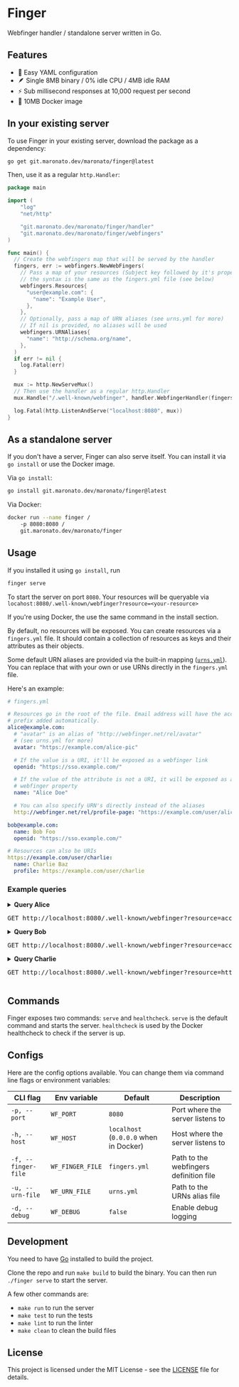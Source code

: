 # Finger

Webfinger handler / standalone server written in Go.

## Features
- 🍰  Easy YAML configuration
- 🪶  Single 8MB binary / 0% idle CPU / 4MB idle RAM
- ⚡️   Sub millisecond responses at 10,000 request per second
- 🐳  10MB Docker image

## In your existing server

To use Finger in your existing server, download the package as a dependency:

```bash
go get git.maronato.dev/maronato/finger@latest
```

Then, use it as a regular `http.Handler`:

```go
package main

import (
	"log"
	"net/http"

	"git.maronato.dev/maronato/finger/handler"
	"git.maronato.dev/maronato/finger/webfingers"
)

func main() {
  // Create the webfingers map that will be served by the handler
  fingers, err := webfingers.NewWebFingers(
    // Pass a map of your resources (Subject key followed by it's properties and links)
    // the syntax is the same as the fingers.yml file (see below)
    webfingers.Resources{
      "user@example.com": {
        "name": "Example User",
      },
    },
    // Optionally, pass a map of URN aliases (see urns.yml for more)
    // If nil is provided, no aliases will be used
    webfingers.URNAliases{
      "name": "http://schema.org/name",
    },
  )
  if err != nil {
    log.Fatal(err)
  }

  mux := http.NewServeMux()
  // Then use the handler as a regular http.Handler
  mux.Handle("/.well-known/webfinger", handler.WebfingerHandler(fingers))

  log.Fatal(http.ListenAndServe("localhost:8080", mux))
}
```

## As a standalone server

If you don't have a server, Finger can also serve itself. You can install it via `go install` or use the Docker image.

Via `go install`:

```bash
go install git.maronato.dev/maronato/finger@latest
```

Via Docker:

```bash
docker run --name finger /
    -p 8080:8080 /
    git.maronato.dev/maronato/finger
```

## Usage

If you installed it using `go install`, run
```bash
finger serve
```
To start the server on port `8080`. Your resources will be queryable via `locahost:8080/.well-known/webfinger?resource=<your-resource>`

If you're using Docker, the use the same command in the install section.

By default, no resources will be exposed. You can create resources via a `fingers.yml` file. It should contain a collection of resources as keys and their attributes as their objects.

Some default URN aliases are provided via the built-in mapping ([`urns.yml`](./urns.yml)). You can replace that with your own or use URNs directly in the `fingers.yml` file.

Here's an example:
```yaml
# fingers.yml

# Resources go in the root of the file. Email address will have the acct: 
# prefix added automatically.
alice@example.com:
  # "avatar" is an alias of "http://webfinger.net/rel/avatar"
  # (see urns.yml for more)
  avatar: "https://example.com/alice-pic"

  # If the value is a URI, it'll be exposed as a webfinger link
  openid: "https://sso.example.com/"

  # If the value of the attribute is not a URI, it will be exposed as a
  # webfinger property
  name: "Alice Doe"

  # You can also specify URN's directly instead of the aliases
  http://webfinger.net/rel/profile-page: "https://example.com/user/alice"

bob@example.com:
  name: Bob Foo
  openid: "https://sso.example.com/"

# Resources can also be URIs
https://example.com/user/charlie:
  name: Charlie Baz
  profile: https://example.com/user/charlie
```

### Example queries
<details>
<summary><b>Query Alice</b><pre>GET http://localhost:8080/.well-known/webfinger?resource=acct:alice@example.com</pre></summary>

```json
{
  "subject": "acct:alice@example.com",
  "links": [
    {
      "rel": "avatar",
      "href": "https://example.com/alice-pic"
    },
    {
      "rel": "openid",
      "href": "https://sso.example.com/"
    },
    {
      "rel": "http://webfinger.net/rel/profile-page",
      "href": "https://example.com/user/alice"
    }
  ],
  "properties": {
    "name": "Alice Doe"
  }
}
```
</details>


<details>
<summary><b>Query Bob</b><pre>GET http://localhost:8080/.well-known/webfinger?resource=acct:bob@example.com</pre></summary>

```json
{
  "subject": "acct:bob@example.com",
  "links": [
    {
      "rel": "http://openid.net/specs/connect/1.0/issuer",
      "href": "https://sso.example.com/"
    }
  ],
  "properties": {
    "http://schema.org/name": "Bob Foo"
  }
}
```
</details>


<details>
<summary><b>Query Charlie</b><pre>GET http://localhost:8080/.well-known/webfinger?resource=https://example.com/user/charlie</pre></summary>

```JSON
{
  "subject": "https://example.com/user/charlie",
  "links": [
    {
      "rel": "http://webfinger.net/rel/profile-page",
      "href": "https://example.com/user/charlie"
    }
  ],
  "properties": {
    "http://schema.org/name": "Charlie Baz"
  }
}
```
</details>

## Commands

Finger exposes two commands: `serve` and `healthcheck`. `serve` is the default command and starts the server. `healthcheck` is used by the Docker healthcheck to check if the server is up.

## Configs
Here are the config options available. You can change them via command line flags or environment variables:

| CLI flag            | Env variable     | Default                                | Description                            |
| ------------------- | ---------------- | -------------------------------------- | -------------------------------------- |
| `-p, --port`        | `WF_PORT`        | `8080`                                 | Port where the server listens to       |
| `-h, --host`        | `WF_HOST`        | `localhost` (`0.0.0.0` when in Docker) | Host where the server listens to       |
| `-f, --finger-file` | `WF_FINGER_FILE` | `fingers.yml`                          | Path to the webfingers definition file |
| `-u, --urn-file`    | `WF_URN_FILE`    | `urns.yml`                             | Path to the URNs alias file            |
| `-d, --debug`       | `WF_DEBUG`       | `false`                                | Enable debug logging                   |

## Development

You need to have [Go](https://golang.org/) installed to build the project.

Clone the repo and run `make build` to build the binary. You can then run `./finger serve` to start the server.

A few other commands are:
 - `make run` to run the server
 - `make test` to run the tests
 - `make lint` to run the linter
 - `make clean` to clean the build files

## License

This project is licensed under the MIT License - see the [LICENSE](LICENSE) file for details.
